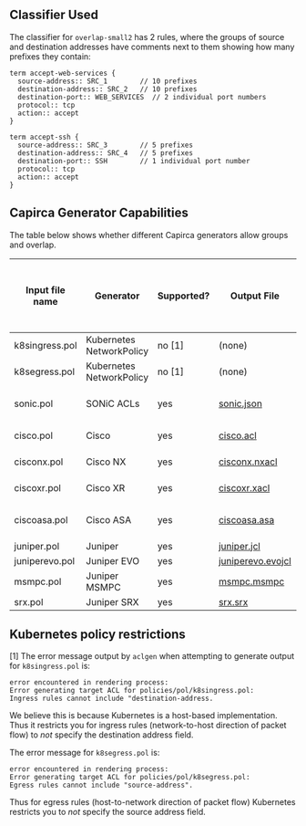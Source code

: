 ## Classifier Used

The classifier for `overlap-small2` has 2 rules, where the groups of
source and destination addresses have comments next to them showing
how many prefixes they contain:

```
term accept-web-services {
  source-address:: SRC_1        // 10 prefixes
  destination-address:: SRC_2   // 10 prefixes
  destination-port:: WEB_SERVICES  // 2 individual port numbers
  protocol:: tcp
  action:: accept
}

term accept-ssh {
  source-address:: SRC_3        // 5 prefixes
  destination-address:: SRC_4   // 5 prefixes
  destination-port:: SSH        // 1 individual port number
  protocol:: tcp
  action:: accept
}
```

## Capirca Generator Capabilities

The table below shows whether different Capirca generators allow
groups and overlap.

| Input file name | Generator | Supported? | Output File | # rules in output | IP address groups preserved in output file? | Port groups preserved in output file? |
|-----------------|-----------|------------|-------------|-------------------|---------------------------------------------|---------------------------------------|
| k8singress.pol | Kubernetes NetworkPolicy | no [1] | (none) | N/A | N/A | N/A |
| k8segress.pol | Kubernetes NetworkPolicy | no [1] | (none) | N/A | N/A | N/A |
| sonic.pol | SONiC ACLs | yes | [sonic.json](sonic.json) | 10x10x2 + 5x5x1 = 225 | no | no |
| cisco.pol | Cisco | yes | [cisco.acl](cisco.acl) | 3 | yes | no, expanded |
| cisconx.pol | Cisco NX | yes | [cisconx.nxacl](cisconx.nxacl) | 3 | yes | no, expanded |
| ciscoxr.pol | Cisco XR | yes | [ciscoxr.xacl](ciscoxr.xacl) | 3 | yes | no, expanded |
| ciscoasa.pol | Cisco ASA | yes | [ciscoasa.asa](ciscoasa.asa) | 10x10x2 + 5x5x1 = 225 | no | no |
| juniper.pol | Juniper | yes | [juniper.jcl](juniper.jcl) | 2 | yes | yes |
| juniperevo.pol | Juniper EVO | yes | [juniperevo.evojcl](juniperevo.evojcl) | 2 | yes | yes |
| msmpc.pol | Juniper MSMPC | yes | [msmpc.msmpc](msmpc.msmpc) | 2 | yes | yes |
| srx.pol | Juniper SRX | yes | [srx.srx](srx.srx) | 2 | yes | yes |


## Kubernetes policy restrictions

[1] The error message output by `aclgen` when attempting to generate
output for `k8singress.pol` is:

```
error encountered in rendering process:
Error generating target ACL for policies/pol/k8singress.pol:
Ingress rules cannot include "destination-address.
```

We believe this is because Kubernetes is a host-based implementation.
Thus it restricts you for ingress rules (network-to-host direction of
packet flow) to _not_ specify the destination address field.

The error message for `k8segress.pol` is:

```
error encountered in rendering process:
Error generating target ACL for policies/pol/k8segress.pol:
Egress rules cannot include "source-address".
```

Thus for egress rules (host-to-network direction of packet flow)
Kubernetes restricts you to _not_ specify the source address field.
